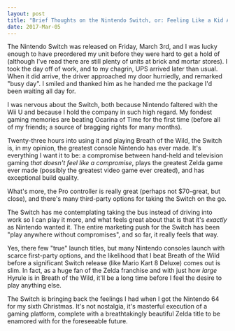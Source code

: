 ```yaml
---
layout: post
title: "Brief Thoughts on the Nintendo Switch, or: Feeling Like a Kid Again"
date: 2017-Mar-05
---
```


The Nintendo Switch was released on Friday, March 3rd, and I was lucky enough to have preordered my unit before they were hard to get a hold of (although I've read there are still plenty of units at brick and mortar stores). I took the day off of work, and to my chagrin, UPS arrived later than usual. When it did arrive, the driver approached my door hurriedly, and remarked "busy day". I smiled and thanked him as he handed me the package I'd been waiting all day for.

I was nervous about the Switch, both because Nintendo faltered with the Wii U and because I hold the company in such high regard. My fondest gaming memories are beating Ocarina of Time for the first time (before all of my friends; a source of bragging rights for many months).

Twenty-three hours into using it and playing Breath of the Wild, the Switch is, in my opinion, the greatest console Nintendo has ever made. It's everything I want it to be: a compromise between hand-held and television gaming _that doesn't feel like a compromise_, plays the greatest Zelda game ever made (possibly the greatest video game ever created), and has exceptional build quality. 

What's more, the Pro controller is really great (perhaps not $70-great, but close), and there's many third-party options for taking the Switch on the go. 

The Switch has me contemplating taking the bus instead of driving into work so I can play it more, and what feels great about that is that it's _exactly_ as Nintendo wanted it. The entire marketing push for the Switch has been "play anywhere without compromises", and so far, it really feels that way.

Yes, there few "true" launch titles, but many Nintendo consoles launch with scarce first-party options, and the likelihood that I beat Breath of the Wild before a significant Switch release (like Mario Kart 8 Deluxe) comes out is slim. In fact, as a huge fan of the Zelda franchise and  with just how _large_ Hyrule is in Breath of the Wild, it'll be a long time before I feel the desire to play anything else. 

The Switch is bringing back the feelings I had when I got the Nintendo 64 for my sixth Christmas. It's not nostalgia, it's masterful execution of a gaming platform, complete with a breathtakingly beautiful Zelda title to be enamored with for the foreseeable future.